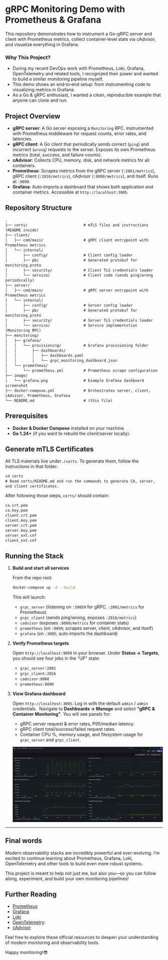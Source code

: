 # gRPC Monitoring Demo with Prometheus & Grafana

This repository demonstrates how to instrument a Go-gRPC server and client with Prometheus metrics, collect container‑level stats via cAdvisor, and visualize everything in Grafana.

### Why This Project?

* During my recent DevOps work with Prometheus, Loki, Grafana, OpenTelemetry and related tools, I recognized their power and wanted to build a similar monitoring pipeline myself.
* This demo shows an end‑to‑end setup: from instrumenting code to visualizing metrics in Grafana.
* As a Go & gRPC enthusiast, I wanted a clean, reproducible example that anyone can clone and run.

## Project Overview

* **gRPC server**: A Go server exposing a `Monitoring` RPC. Instrumented with Prometheus middleware for request counts, error rates, and latencies.
* **gRPC client**: A Go client that periodically sends correct (`ping`) and incorrect (`wrong`) requests to the server. Exposes its own Prometheus metrics (total, success, and failure counts).
* **cAdvisor**: Collects CPU, memory, disk, and network metrics for all containers.
* **Prometheus**: Scrapes metrics from the gRPC server (`:2001/metrics`), gRPC client (`:2016/metrics`), cAdvisor (`:8080/metrics`), and itself. Runs at `:9099`.
* **Grafana**: Auto‑imports a dashboard that shows both application and container metrics. Accessible at `http://localhost:3005`.

## Repository Structure

```
.
├── certs/                         # mTLS files and instructions (README inside)
├── client/
│   ├── cmd/main/                  # gRPC client entrypoint with Prometheus metrics
│   └── internal/
│       ├── config/                # Client config loader
│       ├── pb/                    # Generated protobuf for monitoring.proto
│       ├── security/              # Client TLS credentials loader
│       └── service/               # Client code (sends ping/wrong periodically)
├── server/
│   ├── cmd/main/                  # gRPC server entrypoint with Prometheus metrics
│   └── internal/
│       ├── config/                # Server config loader
│       ├── pb/                    # Generated protobuf for monitoring.proto
│       ├── security/              # Server TLS credentials loader
│       └── service/               # Service implementation (Monitoring RPC)
├── monitoring/
│   ├── grafana/
│   │   └── provisioning/          # Grafana provisioning folder
│   │       ├── dashboards/
│   │       │   ├── dashboards.yaml
│   │       │   └── grpc_monitoring_dashboard.json
│   └── prometheus/
│       └── prometheus.yml         # Prometheus scrape configuration
├── image/
│   └── grafana.png                # Example Grafana dashboard screenshot
├── docker-compose.yml             # Orchestrates server, client, cAdvisor, Prometheus, Grafana
└── README.md                      # (this file)
```

## Prerequisites

* **Docker & Docker Compose** installed on your machine.
* **Go 1.24+** (if you want to rebuild the client/server locally).

## Generate mTLS Certificates

All TLS materials live under`./certs`. To generate them, follow the instructions in that folder:

```
cd certs
# Read certs/README.md and run the commands to generate CA, server, and client certificates.
```

After following those steps, `certs/` should contain:

```
ca.crt.pem
ca.key.pem
client.crt.pem
client.key.pem
server.crt.pem
server.key.pem
server_ext.cnf
client_ext.cnf
```

## Running the Stack

1. **Build and start all services**

   From the repo root:

   ```bash
   docker-compose up -d --build
   ```

   This will launch:

    * `grpc_server` (listening on `:50059` for gRPC, `:2001/metrics` for Prometheus)
    * `grpc_client` (sends ping/wrong, exposes `:2016/metrics`)
    * `cadvisor` (exposes `:8080/metrics` for container stats)
    * `prometheus` (on `:9099`; scrapes server, client, cAdvisor, and itself)
    * `grafana` (on `:3005`; auto‑imports the dashboard)

2. **Verify Prometheus targets**

   Open `http://localhost:9099` in your browser. Under **Status → Targets**, you should see four jobs in the “UP” state:

    * `grpc_server:2001`
    * `grpc_client:2016`
    * `cadvisor:8080`
    * `prometheus:9090`

3. **View Grafana dashboard**

   Open `http://localhost:3005`. Log in with the default `admin` / `admin` credentials. 
   Navigate to **Dashboards → Manage** and select **“gRPC & Container Monitoring”**. You will see panels for:

    * gRPC server request & error rates, P95/median latency.
    * gRPC client total/success/failed request rates.
    * Container CPU %, memory usage, and filesystem usage for `grpc_server` and `grpc_client`.

   ![Grafana Dashboard](image/grafana.png)

---

## Final words

Modern observability stacks are incredibly powerful and ever-evolving. I’m excited to continue learning about Prometheus, Grafana, Loki, OpenTelemetry and other tools to build even more robust systems.

This project is meant to help not just me, but also you—so you can follow along, experiment, and build your own monitoring pipelines!

## Further Reading

* [Prometheus](https://prometheus.io/docs/)
* [Grafana](https://grafana.com/docs/)
* [Loki](https://grafana.com/oss/loki/)
* [OpenTelemetry](https://opentelemetry.io/docs/): 
* [cAdvisor](https://github.com/google/cadvisor)

Feel free to explore these official resources to deepen your understanding of modern monitoring and observability tools.

Happy monitoring!😎